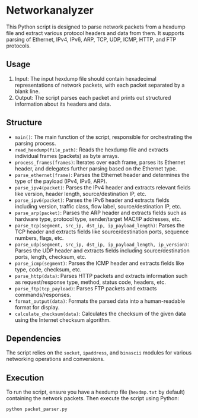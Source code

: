 # Networkanalyzer

This Python script is designed to parse network packets from a hexdump file and extract various protocol headers and data from them. It supports parsing of Ethernet, IPv4, IPv6, ARP, TCP, UDP, ICMP, HTTP, and FTP protocols.

## Usage

1. Input: The input hexdump file should contain hexadecimal representations of network packets, with each packet separated by a blank line.
2. Output: The script parses each packet and prints out structured information about its headers and data.

## Structure

- `main()`: The main function of the script, responsible for orchestrating the parsing process.
- `read_hexdump(file_path)`: Reads the hexdump file and extracts individual frames (packets) as byte arrays.
- `process_frames(frames)`: Iterates over each frame, parses its Ethernet header, and delegates further parsing based on the Ethernet type.
- `parse_ethernet(frame)`: Parses the Ethernet header and determines the type of the payload (IPv4, IPv6, ARP).
- `parse_ipv4(packet)`: Parses the IPv4 header and extracts relevant fields like version, header length, source/destination IP, etc.
- `parse_ipv6(packet)`: Parses the IPv6 header and extracts fields including version, traffic class, flow label, source/destination IP, etc.
- `parse_arp(packet)`: Parses the ARP header and extracts fields such as hardware type, protocol type, sender/target MAC/IP addresses, etc.
- `parse_tcp(segment, src_ip, dst_ip, ip_payload_length)`: Parses the TCP header and extracts fields like source/destination ports, sequence numbers, flags, etc.
- `parse_udp(segment, src_ip, dst_ip, ip_payload_length, ip_version)`: Parses the UDP header and extracts fields including source/destination ports, length, checksum, etc.
- `parse_icmp(segment)`: Parses the ICMP header and extracts fields like type, code, checksum, etc.
- `parse_http(data)`: Parses HTTP packets and extracts information such as request/response type, method, status code, headers, etc.
- `parse_ftp(tcp_payload)`: Parses FTP packets and extracts commands/responses.
- `format_output(data)`: Formats the parsed data into a human-readable format for display.
- `calculate_checksum(data)`: Calculates the checksum of the given data using the Internet checksum algorithm.

## Dependencies

The script relies on the `socket`, `ipaddress`, and `binascii` modules for various networking operations and conversions.

## Execution

To run the script, ensure you have a hexdump file (`hexdmp.txt` by default) containing the network packets. Then execute the script using Python:

```bash
python packet_parser.py
```
